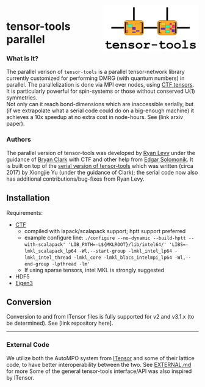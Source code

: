 <img src="https://github.com/ClarkResearchGroup/tensor-tools/raw/parallel/logo2.png" width="250px" align="right" alt="tensor-tools logo" />  

# tensor-tools parallel 


### What is it?

The parallel verison of `tensor-tools` is a parallel tensor-network library currently customized for performing DMRG (with quantum numbers) in parallel. The parallelization is done via MPI over nodes, using [CTF tensors](https://github.com/cyclops-community/ctf/). It is particularly powerful for spin-systems or those without conserved U(1) symmetries.  
Not only can it reach bond-dimensions which are inaccessible serially, but (if we extrapolate what a serial code could do on a big-enough machine) it achieves a 10x speedup at no extra cost in node-hours.  See (link arxiv paper). 

### Authors

The parallel version of tensor-tools was developed by [Ryan Levy](https://ryanlevy.github.io/) under the guidance of [Bryan Clark](http://clark.physics.illinois.edu/) with CTF and other help from [Edgar Solomonik](http://solomonik.cs.illinois.edu/).  It is built on top of the [serial version of tensor-tools](https://github.com/ClarkResearchGroup/tensor-tools/tree/serial) which was written (circa 2017) by Xiongjie Yu (under the guidance of Clark); the serial code now also has additional contributions/bug-fixes from Ryan Levy.


## Installation

Requirements:
- [CTF](https://github.com/cyclops-community/ctf/)
  - compiled with lapack/scalapack support; hptt support preferred 
  - example configure line: `./configure --no-dynamic --build-hptt --with-scalapack' 'LIB_PATH=-L${MKLROOT}/lib/intel64/' 'LIBS=-lmkl_scalapack_lp64 -Wl,--start-group -lmkl_intel_lp64 -lmkl_intel_thread -lmkl_core -lmkl_blacs_intelmpi_lp64 -Wl,--end-group -lpthread -lm'`
  - If using sparse tensors, intel MKL is strongly suggested
- HDF5 
- [Eigen3](http://eigen.tuxfamily.org/index.php?title=Main_Page)



## Conversion

Conversion to and from ITensor files is fully supported for v2 and v3.1.x (to be determined). See [link repository here]. 

-----------------

### External Code
We utilize both the AutoMPO system from [ITensor](https://github.com/ITensor/ITensor/) and some of their lattice code, to have better interoperability between the two. See [EXTERNAL.md](EXTERNAL.md) for more
Some of the general tensor-tools interface/API was also inspired by ITensor.  

